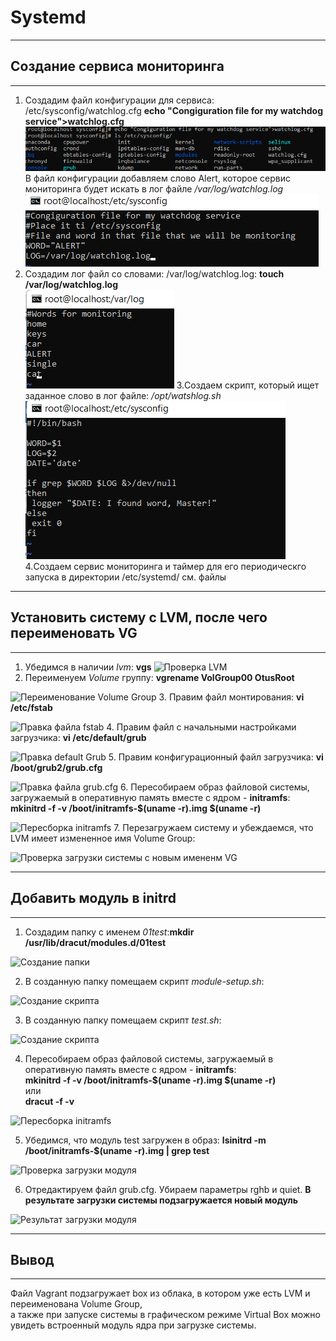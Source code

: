 # **Systemd**
___________________________________________
## **Создание сервиса мониторинга**
___________________________________________
1. Создадим файл конфигурации для сервиса: /etc/sysconfig/watchlog.cfg
**echo "Congiguration file for my watchdog service">watchlog.cfg** <br>
![Директория /etc/sysconfig](картинки/1.png)
<br>В файл конфигурации добавляем слово Alert, которое сервис мониторинга будет искать в лог файле */var/log/watchlog.log*<br>
![Содержимое файла watchlog.cfg](картинки/2.png)
2. Создадим лог файл со словами: /var/log/watchlog.log:
            **touch /var/log/watchlog.log**<br>
![Содержимое файла watchlog.log](картинки/3.png)
3.Создаем скрипт, который ищет заданное слово в лог файле: */opt/watshlog.sh*<br>
![Скрипт поиска](картинки/4.png)<br>
4.Создаем сервис мониторинга и таймер для его периодическго запуска в директории /etc/systemd/
см. файлы 
_____________________________________________________________________
## **Установить систему с LVM, после чего переименовать VG**
_____________________________________________________________________
1. Убедимся в наличии *lvm*: **vgs**
![Проверка LVM](images/lvm_check.png)
2. Переименуем *Volume* группу: **vgrename VolGroup00 OtusRoot**

![Переименование Volume Group](images/lvm_renameVG.png)
3. Правим файл монтирования: **vi /etc/fstab**

![Правка файла fstab](images/lvm_edit_fstab.png)
4. Правим файл с начальными настройками загрузчика: **vi /etc/default/grub**

![Правка default Grub](images/lvm_editGrub.png)
5. Правим конфигурационный файл загрузчика: **vi /boot/grub2/grub.cfg**

![Правка файла grub.cfg](images/lvm_edit_Grub2.png)
6. Пересобираем образ файловой системы, загружаемый в оперативную память вместе с ядром - **initramfs**:<br>
**mkinitrd -f -v /boot/initramfs-$(uname -r).img $(uname -r)**

![Пересборка initramfs](images/lvm_edit_Grub2.png)
7. Перезагружаем систему и убеждаемся, что LVM имеет измененное имя Volume Group:

![Проверка загрузки системы с новым имененм VG](images/lvm_checkWork.png) 
______________________________________________
## **Добавить модуль в initrd**
______________________________________________
1. Создадим папку с именем *01test*:**mkdir /usr/lib/dracut/modules.d/01test**

![Создание папки](images/module_dir.png)

2. В созданную папку помещаем скрипт *module-setup.sh*:

![Создание скрипта](images/module_sh.png)

3.  В созданную папку помещаем скрипт *test.sh*:

![Создание скрипта](images/module_test_sh.png)

4.  Пересобираем образ файловой системы, загружаемый в оперативную память вместе с ядром - **initramfs**:<br>
**mkinitrd -f -v /boot/initramfs-$(uname -r).img $(uname -r)**<br>
или<br>
**dracut -f -v**

![Пересборка initramfs](images/module_initramfs.png)

5. Убедимся, что модуль test загружен в образ: **lsinitrd -m /boot/initramfs-$(uname -r).img | grep test**

![Проверка загрузки модуля](images/module_check.png)

6. Отредактируем файл grub.cfg. Убираем параметры rghb и quiet.
**В результате загрузки системы подзагружается новый модуль**

![Результат загрузки модуля](images/module_rez.png)

____________________________________________
## **Вывод**
_____________________________________________
Файл Vagrant подзагружает box из облака, в котором уже есть LVM и переименована Volume Group, <br>
а также при запуске системы в графическом режиме Virtual Box можно увидеть встроенный модуль ядра при загрузке системы.

